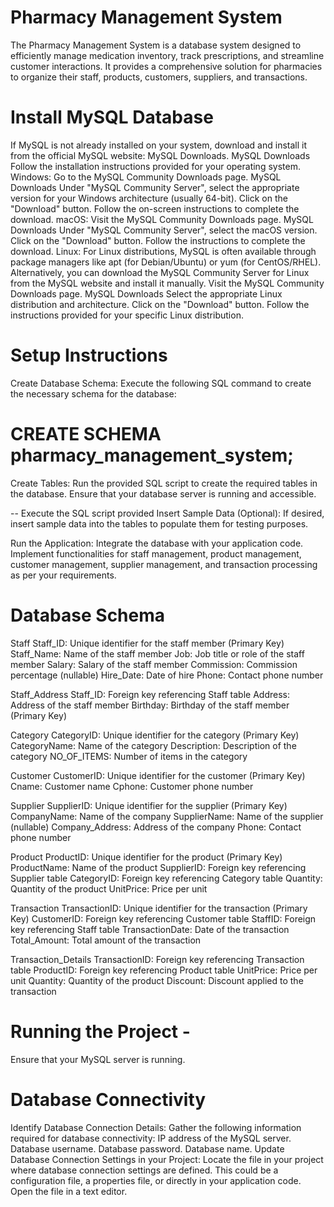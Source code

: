 # Pharmacy Management System
The Pharmacy Management System is a database system designed to efficiently manage medication inventory, track prescriptions, and streamline customer interactions. It provides a comprehensive solution for pharmacies to organize their staff, products, customers, suppliers, and transactions.

# Install MySQL Database
If MySQL is not already installed on your system, download and install it from the official MySQL website: MySQL Downloads. MySQL Downloads
Follow the installation instructions provided for your operating system.
Windows: Go to the MySQL Community Downloads page. MySQL Downloads Under "MySQL Community Server", select the appropriate version for your Windows architecture (usually 64-bit). Click on the "Download" button. Follow the on-screen instructions to complete the download.
macOS: Visit the MySQL Community Downloads page. MySQL Downloads Under "MySQL Community Server", select the macOS version. Click on the "Download" button. Follow the instructions to complete the download.
Linux: For Linux distributions, MySQL is often available through package managers like apt (for Debian/Ubuntu) or yum (for CentOS/RHEL). Alternatively, you can download the MySQL Community Server for Linux from the MySQL website and install it manually. Visit the MySQL Community Downloads page. MySQL Downloads Select the appropriate Linux distribution and architecture. Click on the "Download" button. Follow the instructions provided for your specific Linux distribution.

# Setup Instructions
Create Database Schema: Execute the following SQL command to create the necessary schema for the database:

# CREATE SCHEMA pharmacy_management_system;
Create Tables: Run the provided SQL script to create the required tables in the database. Ensure that your database server is running and accessible.

-- Execute the SQL script provided
Insert Sample Data (Optional): If desired, insert sample data into the tables to populate them for testing purposes.

Run the Application: Integrate the database with your application code. Implement functionalities for staff management, product management, customer management, supplier management, and transaction processing as per your requirements.
# Database Schema

Staff
Staff_ID: Unique identifier for the staff member (Primary Key)
Staff_Name: Name of the staff member
Job: Job title or role of the staff member
Salary: Salary of the staff member
Commission: Commission percentage (nullable)
Hire_Date: Date of hire
Phone: Contact phone number

Staff_Address
Staff_ID: Foreign key referencing Staff table
Address: Address of the staff member
Birthday: Birthday of the staff member (Primary Key)

Category
CategoryID: Unique identifier for the category (Primary Key)
CategoryName: Name of the category
Description: Description of the category
NO_OF_ITEMS: Number of items in the category

Customer
CustomerID: Unique identifier for the customer (Primary Key)
Cname: Customer name
Cphone: Customer phone number

Supplier
SupplierID: Unique identifier for the supplier (Primary Key)
CompanyName: Name of the company
SupplierName: Name of the supplier (nullable)
Company_Address: Address of the company
Phone: Contact phone number

Product
ProductID: Unique identifier for the product (Primary Key)
ProductName: Name of the product
SupplierID: Foreign key referencing Supplier table
CategoryID: Foreign key referencing Category table
Quantity: Quantity of the product
UnitPrice: Price per unit

Transaction
TransactionID: Unique identifier for the transaction (Primary Key)
CustomerID: Foreign key referencing Customer table
StaffID: Foreign key referencing Staff table
TransactionDate: Date of the transaction
Total_Amount: Total amount of the transaction

Transaction_Details
TransactionID: Foreign key referencing Transaction table
ProductID: Foreign key referencing Product table
UnitPrice: Price per unit
Quantity: Quantity of the product
Discount: Discount applied to the transaction

# Running the Project -
Ensure that your MySQL server is running.

# Database Connectivity
Identify Database Connection Details:
Gather the following information required for database connectivity:
IP address of the MySQL server.
Database username.
Database password.
Database name.
Update Database Connection Settings in your Project:
Locate the file in your project where database connection settings are defined.
This could be a configuration file, a properties file, or directly in your application code.
Open the file in a text editor.
